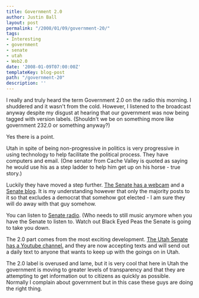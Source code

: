 ```yaml
---
title: Government 2.0
author: Justin Ball
layout: post
permalink: "/2008/01/09/government-20/"
tags:
- Interesting
- government
- senate
- utah
- Web2.0
date: '2008-01-09T07:00:00Z'
templateKey: blog-post
path: "/government-20"
description: ''
---
```


I really and truly heard the term Government 2.0 on the radio this morning. I shuddered and it wasn't from the cold. However, I listened to the broadcast anyway despite my disgust at hearing that our government was now being tagged with version labels. (Shouldn't we be on something more like government 232.0 or something anyway?)

Yes there is a point.

Utah in spite of being non-progressive in politics is very progressive in using technology to help facilitate the political process. They have computers and email. (One senator from Cache Valley is quoted as saying he would use his as a step ladder to help him get up on his horse - true story.)

Luckily they have moved a step further. [ The Senate has a webcam][1] and a [Senate blog][2]. It is my understanding however that only the majority posts to it so that excludes a democrat that somehow got elected - I am sure they will do away with that guy somehow.

 [1]: http://www.senatesite.com/senatesight.html
 [2]: http://www.senatesite.com/blog/

You can listen to [Senate radio][3]. (Who needs to still music anymore when you have the Senate to listen to. Watch out Black Eyed Peas the Senate is going to take you down.

 [3]: http://www.senatesite.com/senateradio.php

The 2.0 part comes from the most exciting development. [The Utah Senate has a Youtube channel.][4] and they are now accepting texts and will send out a daily text to anyone that wants to keep up with the goings on in Utah.

 [4]: http://www.youtube.com/utahsenatechannel

The 2.0 label is overused and lame, but it is very cool that here in Utah the government is moving to greater levels of transparency and that they are attempting to get information out to citizens as quickly as possible. Normally I complain about government but in this case these guys are doing the right thing.
